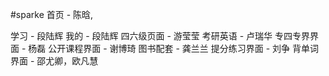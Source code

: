 #sparke
首页 - 陈晗, 

学习 - 段陆辉
我的 - 段陆辉
四六级页面 - 游莹莹
考研英语 - 卢瑞华
专四专界界面 - 杨磊
公开课程界面 - 谢博琦
图书配套 - 龚兰兰
提分练习界面 - 刘争
背单词界面 - 邵尤卿，欧凡慧
